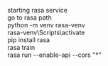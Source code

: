 starting rasa service <br>
go to rasa path <br>
python -m venv rasa-venv<br>
rasa-venv\Scripts\activate<br>
pip install rasa<br>
rasa train<br>
rasa run --enable-api --cors "*"
